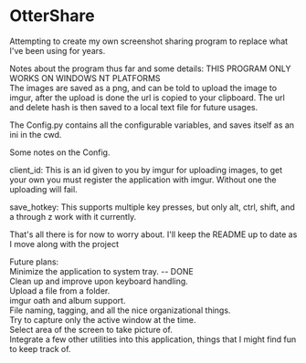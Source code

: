 # OtterShare
Attempting to create my own screenshot sharing program to replace what I've been using for years.

Notes about the program thus far and some details:
THIS PROGRAM ONLY WORKS ON WINDOWS NT PLATFORMS  
The images are saved as a png, and can be told to upload the image to imgur, after the upload is done the url is copied to your clipboard. The url and delete hash is then saved to a local text file for
future usages.

The Config.py contains all the configurable variables, and saves itself as an ini in the cwd.

Some notes on the Config.

client_id: This is an id given to you by imgur for uploading images, to get your own you must register the application with imgur. Without one the uploading will fail.

save_hotkey: This supports multiple key presses, but only alt, ctrl, shift, and a through z work with it currently.

That's all there is for now to worry about. I'll keep the README up to date as I move along with the project

Future plans:  
Minimize the application to system tray. -- DONE  
Clean up and improve upon keyboard handling.  
Upload a file from a folder.  
imgur oath and album support.  
File naming, tagging, and all the nice organizational things.  
Try to capture only the active window at the time.  
Select area of the screen to take picture of.  
Integrate a few other utilities into this application, things that I might find fun to keep track of.  
